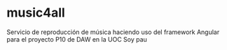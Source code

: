 # music4all
Servicio de reproducción de música haciendo uso del framework Angular para el proyecto P10 de DAW en la UOC
Soy pau
